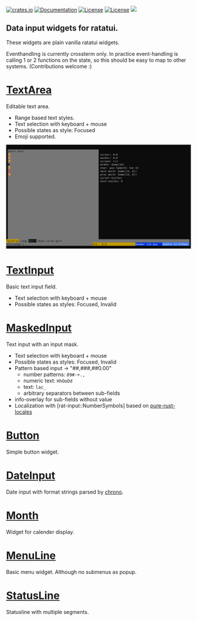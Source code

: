 [![crates.io](https://img.shields.io/crates/v/rat-input.svg)](https://crates.io/crates/rat-input)
[![Documentation](https://docs.rs/rat-input/badge.svg)](https://docs.rs/rat-input)
[![License](https://img.shields.io/badge/license-MIT-blue.svg)](https://opensource.org/licenses/MIT)
[![License](https://img.shields.io/badge/license-APACHE-blue.svg)](https://www.apache.org/licenses/LICENSE-2.0)
![](https://tokei.rs/b1/github/thscharler/rat-input)

## Data input widgets for ratatui.

These widgets are plain vanilla ratatui widgets.

Eventhandling is currently crossterm only.
In practice event-handling is calling 1 or 2 functions on the state, so this
should be easy to map to other systems. (Contributions welcome :)

# [TextArea](crate::textarea)

Editable text area.

* Range based text styles.
* Text selection with keyboard + mouse
* Possible states as style: Focused
* Emoji supported.

![image](https://github.com/thscharler/rat-input/blob/master/textarea.gif?raw=true)

# [TextInput](crate::input)

Basic text input field.

* Text selection with keyboard + mouse
* Possible states as styles: Focused, Invalid

# [MaskedInput](crate::masked_input)

Text input with an input mask.

* Text selection with keyboard + mouse
* Possible states as styles: Focused, Invalid
* Pattern based input -> "##,###,##0.00"
    * number patterns: `09#-+.,`
    * numeric text: `HhOoDd`
    * text: `lac_`
    * arbitrary separators between sub-fields
* info-overlay for sub-fields without value
* Localization with [rat-input::NumberSymbols] based on [pure-rust-locales](pure-rust-locales)

# [Button](crate::button::Button)

Simple button widget.

# [DateInput](crate::date_input)

Date input with format strings parsed by [chrono](chrono).

# [Month](crate::calendar)

Widget for calender display.

# [MenuLine](crate::menuline)

Basic menu widget. Although no submenus as popup.

# [StatusLine](crate::statusline)

Statusline with multiple segments.
